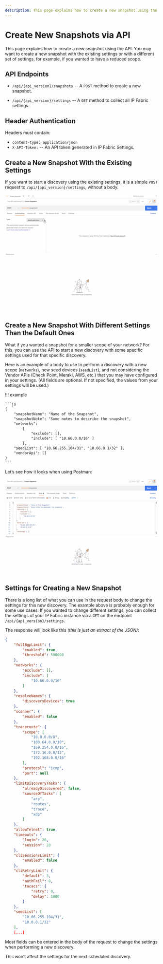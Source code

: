 ```yaml
---
description: This page explains how to create a new snapshot using the API.
---
```


# Create New Snapshots via API

This page explains how to create a new snapshot using the API. You may want to create a new snapshot with the existing settings or with a different set of settings, for example, if you wanted to have a reduced scope.

## API Endpoints

- `/api/{api_version}/snapshots` -- A `POST` method to create a new snapshot.

- `/api/{api_version}/settings` -- A `GET` method to collect all IP Fabric settings.

## Header Authentication

Headers must contain:

- `content-type: application/json`
- `X-API-Token:` -- An API token generated in IP Fabric Settings.

## Create a New Snapshot With the Existing Settings

If you want to start a discovery using the existing settings, it is a simple `POST` request to `/api/{api_version}/settings`, without a body.

![configure of Creating snapshot](configure_of_Creating_snapshoot.gif)

## Create a New Snapshot With Different Settings Than the Default Ones

What if you wanted a snapshot for a smaller scope of your network? For this, you can use the API to start a new discovery with some specific settings used for that specific discovery.

Here is an example of a body to use to perform a discovery with a new scope (`networks`), new seed devices (`seedList`), and not considering the Vendor APIs (Check Point, Meraki, AWS, etc.) that you may have configured in your settings. (All fields are optional. If not specified, the values from your settings will be used.)

!!! example

    ```js
    {
        "snapshotName": "Name of the Snapshot",
        "snapshotNote": "Some notes to describe the snapshot",
        "networks":
            {
                "exclude": [],
                "include": [ "10.66.0.0/16" ]
            },
        "seedList": [ "10.66.255.104/31", "10.66.0.1/32" ],
        "vendorApi": []
    }
    ```

Let’s see how it looks when using Postman:

![create snapshot](create_snapshot.gif)

## Settings for Creating a New Snapshot

There is a long list of what you can use in the request body to change the settings for this new discovery. The example above is probably enough for some use cases. If you wanted to change different settings, you can collect the settings of your IP Fabric instance via a `GET` on the endpoint `/api/{api_version}/settings`.

The response will look like this _(this is just an extract of the JSON)_:

```json
{
    "fullBgpLimit": {
        "enabled": true,
        "threshold": 500000
    },
    "networks": {
        "exclude": [],
        "include": [
            "10.66.0.0/16"
        ]
    },
    "resolveNames": {
        "discoveryDevices": true
    },
    "scanner": {
        "enabled": false
    },
    "traceroute": {
        "scope": [
            "10.0.0.0/8",
            "100.64.0.0/10",
            "169.254.0.0/16",
            "172.16.0.0/12",
            "192.168.0.0/16"
        ],
        "protocol": "icmp",
        "port": null
    },
    "limitDiscoveryTasks": {
        "alreadyDiscovered": false,
        "sourceOfTasks": [
            "arp",
            "routes",
            "trace",
            "xdp"
        ]
    },
    "allowTelnet": true,
    "timeouts": {
        "login": 20,
        "session": 20
    },
    "cliSessionsLimit": {
        "enabled": false
    },
    "cliRetryLimit": {
        "default": 3,
        "authFail": 0,
        "tacacs": {
            "retry": 0,
            "delay": 1000
        }
    },
    "seedList": [
        "10.66.255.104/31",
        "10.0.0.1/32"
    ],
    [...]
```

Most fields can be entered in the body of the request to change the settings when performing a new discovery.

This won’t affect the settings for the next scheduled discovery.
